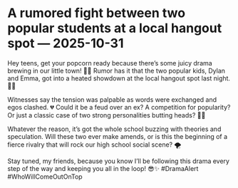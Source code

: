 # A rumored fight between two popular students at a local hangout spot — 2025-10-31

Hey teens, get your popcorn ready because there’s some juicy drama brewing in our little town! 🍿🔥 Rumor has it that the two popular kids, Dylan and Emma, got into a heated showdown at the local hangout spot last night. 👀💥

Witnesses say the tension was palpable as words were exchanged and egos clashed. 💔 Could it be a feud over an ex? A competition for popularity? Or just a classic case of two strong personalities butting heads? 🤷‍♀️

Whatever the reason, it’s got the whole school buzzing with theories and speculation. Will these two ever make amends, or is this the beginning of a fierce rivalry that will rock our high school social scene? 🌪️

Stay tuned, my friends, because you know I’ll be following this drama every step of the way and keeping you all in the loop! 😎✨ #DramaAlert #WhoWillComeOutOnTop